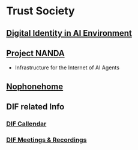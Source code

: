 # Trust Society


## [Digital Identity in AI Environment](https://github.com/geunkim/Trust-Society/tree/main/Digtial-Identity-for-AI)

## [Project NANDA](https://github.com/projnanda)
  * Infrastructure for the Internet of AI Agents








## [Nophonehome](https://nophonehome.com/)



## DIF related Info
### [DIF Callendar](https://calendar.google.com/calendar/u/0/embed?src=decentralized.identity@gmail.com)
### [DIF Meetings & Recordings](https://airtable.com/app74DzqSxz4pywKl/shrfEVbPTHPi38yLr)

